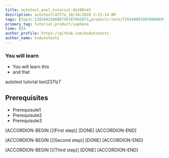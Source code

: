 ```yaml
---
title: autotest_pool_tutorial-de10Dsk5
description: autotestl4277a_10/10/2020 3:21:14 AM
tags: [topic:139269250608756787992873,products:tech/73554900100700000996,tutorial:experience/advanced]
primary_tag: tutorial:product/sapHana
time: 824
author_profile: https://github.com/ksAutotests
author_name: ksAutotests
---
```

### You will learn
- You will learn this
- and that

autotest tutorial text237Iz7

## Prerequisites
- Prerequisute1
- Prerequisute2
- Prerequisute3

[ACCORDION-BEGIN [](First step)]
[DONE]
[ACCORDION-END]

[ACCORDION-BEGIN [](Second step)]
[DONE]
[ACCORDION-END]

[ACCORDION-BEGIN [](Third step)]
[DONE]
[ACCORDION-END]


